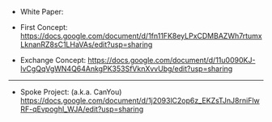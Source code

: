 - White Paper:

- First Concept:
https://docs.google.com/document/d/1fn11FK8eyLPxCDMBAZWh7rtumxLknanRZ8sC1LHaVAs/edit?usp=sharing

- Exchange Concept:
https://docs.google.com/document/d/11u0090KJ-lvCgQqVgWN4Q64AnkgPK353SfVknXvvUbg/edit?usp=sharing

------------------
- Spoke Project: (a.k.a. CanYou)
https://docs.google.com/document/d/1j2093lC2op6z_EKZsTJnJ8rniFlwRF-qEvpoghI_WJA/edit?usp=sharing
